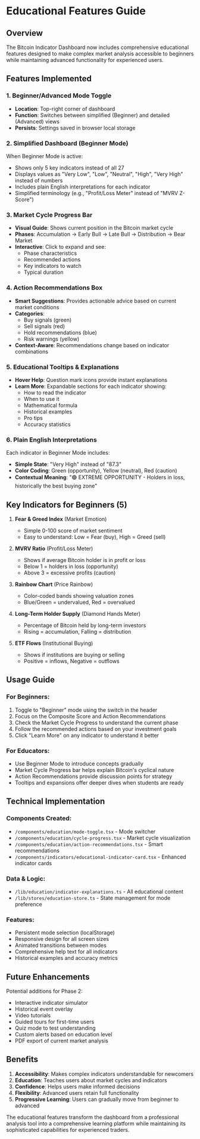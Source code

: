 # Educational Features Guide

## Overview
The Bitcoin Indicator Dashboard now includes comprehensive educational features designed to make complex market analysis accessible to beginners while maintaining advanced functionality for experienced users.

## Features Implemented

### 1. Beginner/Advanced Mode Toggle
- **Location**: Top-right corner of dashboard
- **Function**: Switches between simplified (Beginner) and detailed (Advanced) views
- **Persists**: Settings saved in browser local storage

### 2. Simplified Dashboard (Beginner Mode)
When Beginner Mode is active:
- Shows only 5 key indicators instead of all 27
- Displays values as "Very Low", "Low", "Neutral", "High", "Very High" instead of numbers
- Includes plain English interpretations for each indicator
- Simplified terminology (e.g., "Profit/Loss Meter" instead of "MVRV Z-Score")

### 3. Market Cycle Progress Bar
- **Visual Guide**: Shows current position in the Bitcoin market cycle
- **Phases**: Accumulation → Early Bull → Late Bull → Distribution → Bear Market
- **Interactive**: Click to expand and see:
  - Phase characteristics
  - Recommended actions
  - Key indicators to watch
  - Typical duration

### 4. Action Recommendations Box
- **Smart Suggestions**: Provides actionable advice based on current market conditions
- **Categories**:
  - Buy signals (green)
  - Sell signals (red)
  - Hold recommendations (blue)
  - Risk warnings (yellow)
- **Context-Aware**: Recommendations change based on indicator combinations

### 5. Educational Tooltips & Explanations
- **Hover Help**: Question mark icons provide instant explanations
- **Learn More**: Expandable sections for each indicator showing:
  - How to read the indicator
  - When to use it
  - Mathematical formula
  - Historical examples
  - Pro tips
  - Accuracy statistics

### 6. Plain English Interpretations
Each indicator in Beginner Mode includes:
- **Simple State**: "Very High" instead of "87.3"
- **Color Coding**: Green (opportunity), Yellow (neutral), Red (caution)
- **Contextual Meaning**: "🟢 EXTREME OPPORTUNITY - Holders in loss, historically the best buying zone"

## Key Indicators for Beginners (5)

1. **Fear & Greed Index** (Market Emotion)
   - Simple 0-100 score of market sentiment
   - Easy to understand: Low = Fear (buy), High = Greed (sell)

2. **MVRV Ratio** (Profit/Loss Meter)
   - Shows if average Bitcoin holder is in profit or loss
   - Below 1 = holders in loss (opportunity)
   - Above 3 = excessive profits (caution)

3. **Rainbow Chart** (Price Rainbow)
   - Color-coded bands showing valuation zones
   - Blue/Green = undervalued, Red = overvalued

4. **Long-Term Holder Supply** (Diamond Hands Meter)
   - Percentage of Bitcoin held by long-term investors
   - Rising = accumulation, Falling = distribution

5. **ETF Flows** (Institutional Buying)
   - Shows if institutions are buying or selling
   - Positive = inflows, Negative = outflows

## Usage Guide

### For Beginners:
1. Toggle to "Beginner" mode using the switch in the header
2. Focus on the Composite Score and Action Recommendations
3. Check the Market Cycle Progress to understand the current phase
4. Follow the recommended actions based on your investment goals
5. Click "Learn More" on any indicator to understand it better

### For Educators:
- Use Beginner Mode to introduce concepts gradually
- Market Cycle Progress bar helps explain Bitcoin's cyclical nature
- Action Recommendations provide discussion points for strategy
- Tooltips and expansions offer deeper dives when students are ready

## Technical Implementation

### Components Created:
- `/components/education/mode-toggle.tsx` - Mode switcher
- `/components/education/cycle-progress.tsx` - Market cycle visualization
- `/components/education/action-recommendations.tsx` - Smart recommendations
- `/components/indicators/educational-indicator-card.tsx` - Enhanced indicator cards

### Data & Logic:
- `/lib/education/indicator-explanations.ts` - All educational content
- `/lib/stores/education-store.ts` - State management for mode preference

### Features:
- Persistent mode selection (localStorage)
- Responsive design for all screen sizes
- Animated transitions between modes
- Comprehensive help text for all indicators
- Historical examples and accuracy metrics

## Future Enhancements

Potential additions for Phase 2:
- Interactive indicator simulator
- Historical event overlay
- Video tutorials
- Guided tours for first-time users
- Quiz mode to test understanding
- Custom alerts based on education level
- PDF export of current market analysis

## Benefits

1. **Accessibility**: Makes complex indicators understandable for newcomers
2. **Education**: Teaches users about market cycles and indicators
3. **Confidence**: Helps users make informed decisions
4. **Flexibility**: Advanced users retain full functionality
5. **Progressive Learning**: Users can gradually move from beginner to advanced

The educational features transform the dashboard from a professional analysis tool into a comprehensive learning platform while maintaining its sophisticated capabilities for experienced traders.